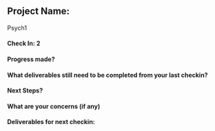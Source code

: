 ## Project Name:
Psych1

#### Check In: 2


#### Progress made?

#### What deliverables still need to be completed from your last checkin?

#### Next Steps?

#### What are your concerns (if any)

#### Deliverables for next checkin:
